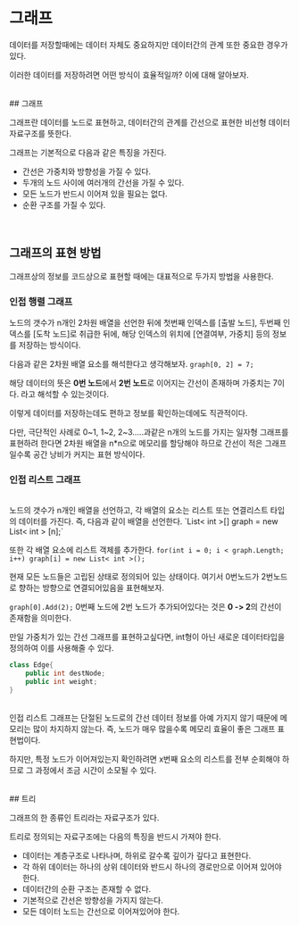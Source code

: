 # 그래프

데이터를 저장할때에는 데이터 자체도 중요하지만 데이터간의 관계 또한 중요한 경우가 있다.

이러한 데이터를 저장하려면 어떤 방식이 효율적일까? 이에 대해 알아보자.

<br>
## 그래프

그래프란 데이터를 노드로 표현하고, 데이터간의 관계를 간선으로 표현한 비선형 데이터 자료구조를 뜻한다.

그래프는 기본적으로 다음과 같은 특징을 가진다.

* 간선은 가중치와 방향성을 가질 수 있다.
* 두개의 노드 사이에 여러개의 간선을 가질 수 있다.
* 모든 노드가 반드시 이어져 있을 필요는 없다.
* 순환 구조를 가질 수 있다.
<br>

## 그래프의 표현 방법

그래프상의 정보를 코드상으로 표현할 때에는 대표적으로 두가지 방법을 사용한다.

### 인접 행렬 그래프


노드의 갯수가 n개인 2차원 배열을 선언한 뒤에 첫번째 인덱스를 [출발 노드], 두번째 인덱스를 [도착 노드]로 취급한 뒤에, 해당 인덱스의 위치에 [연결여부, 가중치] 등의 정보를 저장하는 방식이다.

다음과 같은 2차원 배열 요소를 해석한다고 생각해보자.
`graph[0, 2] = 7;`

해당 데이터의 뜻은
**0번 노드**에서 **2번 노드**로 이어지는 간선이 존재하며
가중치는 7이다. 라고 해석할 수 있는것이다.

이렇게 데이터를 저장하는데도 편하고 정보를 확인하는데에도 직관적이다.

다만, 극단적인 사례로 0\~1, 1\~2, 2\~3.....과같은 n개의 노드를 가지는 일자형 그래프를 표현하려 한다면 2차원 배열을 n\*n으로 메모리를 할당해야 하므로 간선이 적은 그래프일수록 공간 낭비가 커지는 표현 방식이다.

### 인접 리스트 그래프

<br>
노드의 갯수가 n개인 배열을 선언하고, 각 배열의 요소는 리스트 또는 연결리스트 타입의 데이터를 가진다.
즉, 다음과 같이 배열을 선언한다.
`List< int >[] graph = new List< int > [n];`

또한 각 배열 요소에 리스트 객체를 추가한다.
`for(int i = 0; i < graph.Length; i++) graph[i] = new List< int >();`

현재 모든 노드들은 고립된 상태로 정의되어 있는 상태이다.
여기서 0번노드가 2번노드로 향하는 방향으로 연결되어있음을 표현해보자.

`graph[0].Add(2);`
0번째 노드에 2번 노드가 추가되어있다는 것은
**0 -> 2**의 간선이 존재함을 의미한다.

만일 가중치가 있는 간선 그래프를 표현하고싶다면, int형이 아닌 새로운 데이터타입을 정의하여 이를 사용해줄 수 있다.

```cs
class Edge{
    public int destNode;
    public int weight;
}
```

<br>
인접 리스트 그래프는 단절된 노드로의 간선 데이터 정보를 아예 가지지 않기 때문에 메모리는 많이 차지하지 않는다. 즉, 노드가 매우 많을수록 메모리 효율이 좋은 그래프 표현법이다.

하지만, 특정 노드가 이어져있는지 확인하려면 x번째 요소의 리스트를 전부 순회해야 하므로 그 과정에서 조금 시간이 소모될 수 있다.

<br>
## 트리

그래프의 한 종류인 트리라는 자료구조가 있다.

트리로 정의되는 자료구조에는 다음의 특징을 반드시 가져야 한다.

* 데이터는 계층구조로 나타나며, 하위로 갈수록 깊이가 깊다고 표현한다.
* 각 하위 데이터는 하나의 상위 데이터와 반드시 하나의 경로만으로 이어져 있어야 한다.
* 데이터간의 순환 구조는 존재할 수 없다.
* 기본적으로 간선은 방향성을 가지지 않는다.
* 모든 데이터 노드는 간선으로 이어져있어야 한다.